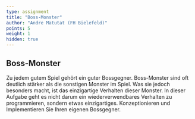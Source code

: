 ```yaml
---
type: assignment
title: "Boss-Monster"
author: "Andre Matutat (FH Bielefeld)"
points: 5
weight: 1
hidden: true
---
```



## Boss-Monster

Zu jedem gutem Spiel gehört ein guter Bossgegner. Boss-Monster sind oft deutlich stärker als die sonstigen Monster im Spiel.
Was sie jedoch besonders macht, ist das einzigartige Verhalten dieser Monster.
In dieser Aufgabe geht es nicht darum ein wiederverwendbares Verhalten zu programmieren, sondern etwas einzigartiges.
Konzeptionieren und Implementieren Sie Ihren eigenen Bossgegner.
